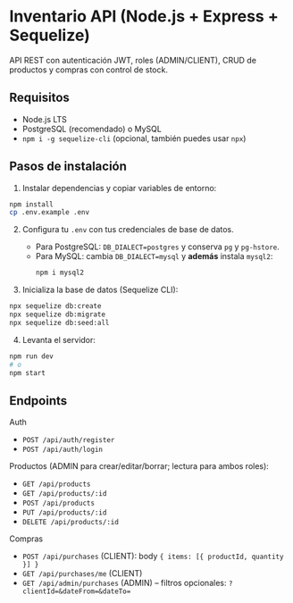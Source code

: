 # Inventario API (Node.js + Express + Sequelize)

API REST con autenticación JWT, roles (ADMIN/CLIENT), CRUD de productos y compras con control de stock.

## Requisitos
- Node.js LTS
- PostgreSQL (recomendado) o MySQL
- `npm i -g sequelize-cli` (opcional, también puedes usar `npx`)

## Pasos de instalación
1) Instalar dependencias y copiar variables de entorno:
```bash
npm install
cp .env.example .env
```

2) Configura tu `.env` con tus credenciales de base de datos.
   - Para PostgreSQL: `DB_DIALECT=postgres` y conserva `pg` y `pg-hstore`.
   - Para MySQL: cambia `DB_DIALECT=mysql` y **además** instala `mysql2`:
     ```bash
     npm i mysql2
     ```

3) Inicializa la base de datos (Sequelize CLI):
```bash
npx sequelize db:create
npx sequelize db:migrate
npx sequelize db:seed:all
```

4) Levanta el servidor:
```bash
npm run dev
# o
npm start
```

## Endpoints
Auth
- `POST /api/auth/register`
- `POST /api/auth/login`

Productos (ADMIN para crear/editar/borrar; lectura para ambos roles):
- `GET /api/products`
- `GET /api/products/:id`
- `POST /api/products`
- `PUT /api/products/:id`
- `DELETE /api/products/:id`

Compras
- `POST /api/purchases` (CLIENT): body `{ items: [{ productId, quantity }] }`
- `GET /api/purchases/me` (CLIENT)
- `GET /api/admin/purchases` (ADMIN) – filtros opcionales: `?clientId=&dateFrom=&dateTo=`
